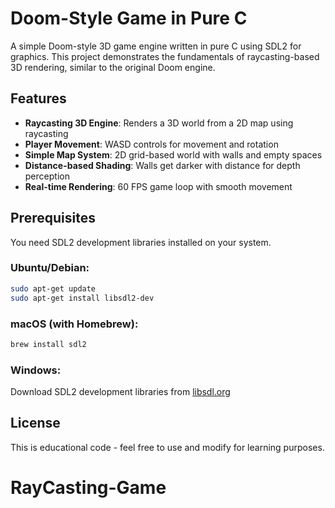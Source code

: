 # Doom-Style Game in Pure C

A simple Doom-style 3D game engine written in pure C using SDL2 for graphics. This project demonstrates the fundamentals of raycasting-based 3D rendering, similar to the original Doom engine.

## Features

- **Raycasting 3D Engine**: Renders a 3D world from a 2D map using raycasting
- **Player Movement**: WASD controls for movement and rotation
- **Simple Map System**: 2D grid-based world with walls and empty spaces
- **Distance-based Shading**: Walls get darker with distance for depth perception
- **Real-time Rendering**: 60 FPS game loop with smooth movement

## Prerequisites

You need SDL2 development libraries installed on your system.

### Ubuntu/Debian:
```bash
sudo apt-get update
sudo apt-get install libsdl2-dev
```

### macOS (with Homebrew):
```bash
brew install sdl2
```

### Windows:
Download SDL2 development libraries from [libsdl.org](https://www.libsdl.org/download-2.0.php)

## License

This is educational code - feel free to use and modify for learning purposes.
# RayCasting-Game
